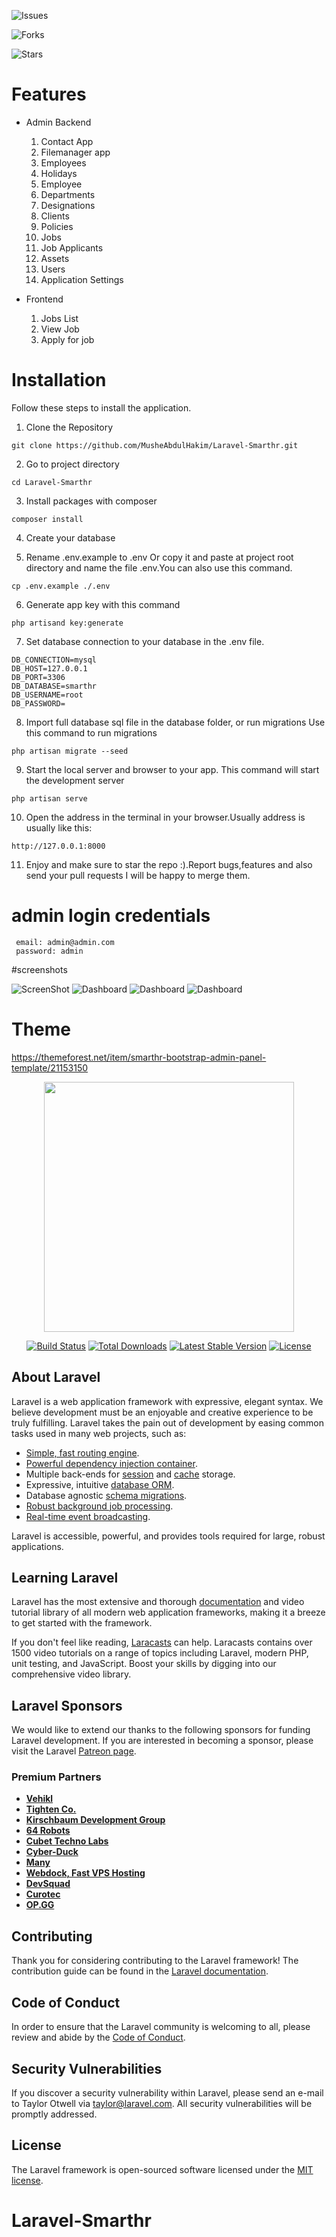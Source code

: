 ![Issues](https://img.shields.io/github/issues/MusheAbdulHakim/Laravel-Smarthr)

![Forks](https://img.shields.io/github/forks/MusheAbdulHakim/Laravel-Smarthr)

![Stars](https://img.shields.io/github/stars/MusheAbdulHakim/Laravel-Smarthr)

# Features
- Admin Backend
	1. Contact App
	2. Filemanager app
	3. Employees
	4. Holidays
	5. Employee 
	6. Departments
	7. Designations
	8. Clients
	9. Policies
	10. Jobs
	11. Job Applicants
	12. Assets
	13. Users
	14. Application Settings

- Frontend
	1. Jobs List
	2. View Job
	3. Apply for job

# Installation
 Follow these steps to install the application.

1. Clone the Repository

```
git clone https://github.com/MusheAbdulHakim/Laravel-Smarthr.git

```
2. Go to project directory

```
cd Laravel-Smarthr

```

3. Install packages with composer

```
composer install

```


4. Create your database 

5. Rename .env.example to .env Or copy it and paste at project root directory and name the file .env.You can also use this command.

```
cp .env.example ./.env

```
6. Generate app key with this command
```
php artisand key:generate

```

7. Set database connection to your database in the .env file.

```
DB_CONNECTION=mysql
DB_HOST=127.0.0.1
DB_PORT=3306
DB_DATABASE=smarthr
DB_USERNAME=root
DB_PASSWORD=

```
8. Import full database sql file in the database folder, or run migrations
Use this command to run migrations

```
php artisan migrate --seed

```
9. Start the local server and browser to your app.
This command will start the development server
```
php artisan serve

```

10. Open the address in the terminal in your browser.Usually address is usually like this:
```
http://127.0.0.1:8000

```
11. Enjoy and make sure to star the repo :).Report bugs,features and also send your pull requests I will be happy to merge them.

# admin login credentials

```
 email: admin@admin.com
 password: admin
```

#screenshots

![ScreenShot](screenshots/login.png?raw=true "Login page")
![Dashboard](screenshots/dashboard.png?raw=true "Dashbaord page")
![Dashboard](screenshots/clients.png?raw=true "Clients page")
![Dashboard](screenshots/employees.png?raw=true "employees page")

# Theme
 https://themeforest.net/item/smarthr-bootstrap-admin-panel-template/21153150

<p align="center"><a href="https://laravel.com" target="_blank"><img src="https://raw.githubusercontent.com/laravel/art/master/logo-lockup/5%20SVG/2%20CMYK/1%20Full%20Color/laravel-logolockup-cmyk-red.svg" width="400"></a></p>

<p align="center">
<a href="https://travis-ci.org/laravel/framework"><img src="https://travis-ci.org/laravel/framework.svg" alt="Build Status"></a>
<a href="https://packagist.org/packages/laravel/framework"><img src="https://img.shields.io/packagist/dt/laravel/framework" alt="Total Downloads"></a>
<a href="https://packagist.org/packages/laravel/framework"><img src="https://img.shields.io/packagist/v/laravel/framework" alt="Latest Stable Version"></a>
<a href="https://packagist.org/packages/laravel/framework"><img src="https://img.shields.io/packagist/l/laravel/framework" alt="License"></a>
</p>

## About Laravel

Laravel is a web application framework with expressive, elegant syntax. We believe development must be an enjoyable and creative experience to be truly fulfilling. Laravel takes the pain out of development by easing common tasks used in many web projects, such as:

- [Simple, fast routing engine](https://laravel.com/docs/routing).
- [Powerful dependency injection container](https://laravel.com/docs/container).
- Multiple back-ends for [session](https://laravel.com/docs/session) and [cache](https://laravel.com/docs/cache) storage.
- Expressive, intuitive [database ORM](https://laravel.com/docs/eloquent).
- Database agnostic [schema migrations](https://laravel.com/docs/migrations).
- [Robust background job processing](https://laravel.com/docs/queues).
- [Real-time event broadcasting](https://laravel.com/docs/broadcasting).

Laravel is accessible, powerful, and provides tools required for large, robust applications.

## Learning Laravel

Laravel has the most extensive and thorough [documentation](https://laravel.com/docs) and video tutorial library of all modern web application frameworks, making it a breeze to get started with the framework.

If you don't feel like reading, [Laracasts](https://laracasts.com) can help. Laracasts contains over 1500 video tutorials on a range of topics including Laravel, modern PHP, unit testing, and JavaScript. Boost your skills by digging into our comprehensive video library.

## Laravel Sponsors

We would like to extend our thanks to the following sponsors for funding Laravel development. If you are interested in becoming a sponsor, please visit the Laravel [Patreon page](https://patreon.com/taylorotwell).

### Premium Partners

- **[Vehikl](https://vehikl.com/)**
- **[Tighten Co.](https://tighten.co)**
- **[Kirschbaum Development Group](https://kirschbaumdevelopment.com)**
- **[64 Robots](https://64robots.com)**
- **[Cubet Techno Labs](https://cubettech.com)**
- **[Cyber-Duck](https://cyber-duck.co.uk)**
- **[Many](https://www.many.co.uk)**
- **[Webdock, Fast VPS Hosting](https://www.webdock.io/en)**
- **[DevSquad](https://devsquad.com)**
- **[Curotec](https://www.curotec.com/services/technologies/laravel/)**
- **[OP.GG](https://op.gg)**

## Contributing

Thank you for considering contributing to the Laravel framework! The contribution guide can be found in the [Laravel documentation](https://laravel.com/docs/contributions).

## Code of Conduct

In order to ensure that the Laravel community is welcoming to all, please review and abide by the [Code of Conduct](https://laravel.com/docs/contributions#code-of-conduct).

## Security Vulnerabilities

If you discover a security vulnerability within Laravel, please send an e-mail to Taylor Otwell via [taylor@laravel.com](mailto:taylor@laravel.com). All security vulnerabilities will be promptly addressed.

## License

The Laravel framework is open-sourced software licensed under the [MIT license](https://opensource.org/licenses/MIT).
# Laravel-Smarthr
